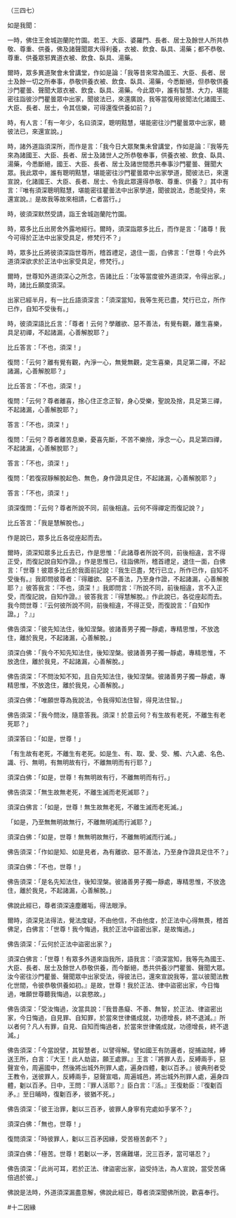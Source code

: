 （三四七）

如是我聞：

一時，佛住王舍城迦蘭陀竹園。若王、大臣、婆羅門、長者、居士及餘世人所共恭敬、尊重、供養，佛及諸聲聞眾大得利養，衣被、飲食、臥具、湯藥；都不恭敬、尊重、供養眾邪異道衣被、飲食、臥具、湯藥。

爾時，眾多異道聚會未曾講堂，作如是論：「我等昔來常為國王、大臣、長者、居士及餘一切之所奉事，恭敬供養衣被、飲食、臥具、湯藥，今悉斷絕，但恭敬供養沙門瞿曇、聲聞大眾衣被、飲食、臥具、湯藥。今此眾中，誰有智慧、大力，堪能密往詣彼沙門瞿曇眾中出家，聞彼法已，來還廣說，我等當復用彼聞法化諸國王、大臣、長者、居士，令其信樂，可得還復供養如前？」

時，有人言：「有一年少，名曰須深，聰明黠慧，堪能密往沙門瞿曇眾中出家，聽彼法已，來還宣說。」

時，諸外道詣須深所，而作是言：「我今日大眾聚集未曾講堂，作如是論：『我等先來為諸國王、大臣、長者、居士及諸世人之所恭敬奉事，供養衣被、飲食、臥具、湯藥，今悉斷絕，國王、大臣、長者、居士及諸世間悉共奉事沙門瞿曇、聲聞大眾。我此眾中，誰有聰明黠慧，堪能密往沙門瞿曇眾中出家學道，聞彼法已，來還宣說，化諸國王、大臣、長者、居士、令我此眾還得恭敬、尊重、供養？』其中有言：『唯有須深聰明黠慧，堪能密往瞿曇法中出家學道，聞彼說法，悉能受持，來還宣說。』是故我等故來相請，仁者當行。」

時，彼須深默然受請，詣王舍城迦蘭陀竹園。

時，眾多比丘出房舍外露地經行。爾時，須深詣眾多比丘，而作是言：「諸尊！我今可得於正法中出家受具足，修梵行不？」

時，眾多比丘將彼須深詣世尊所，稽首禮足，退住一面，白佛言：「世尊！今此外道須深欲求於正法中出家受具足，修梵行。」

爾時，世尊知外道須深心之所念，告諸比丘：「汝等當度彼外道須深，令得出家。」時，諸比丘願度須深。

出家已經半月，有一比丘語須深言：「須深當知，我等生死已盡，梵行已立，所作已作，自知不受後有。」

時，彼須深語比丘言：「尊者！云何？學離欲、惡不善法，有覺有觀，離生喜樂，具足初禪，不起諸漏，心善解脫耶？」

比丘答言：「不也，須深！」

復問：「云何？離有覺有觀，內淨一心，無覺無觀，定生喜樂，具足第二禪，不起諸漏，心善解脫耶？」

比丘答言：「不也，須深！」

復問：「云何？尊者離喜，捨心住正念正智，身心受樂，聖說及捨，具足第三禪，不起諸漏，心善解脫耶？」

答言：「不也，須深！」

復問：「云何？尊者離苦息樂，憂喜先斷，不苦不樂捨，淨念一心，具足第四禪，不起諸漏，心善解脫耶？」

答言：「不也，須深！」

復問：「若復寂靜解脫起色、無色，身作證具足住，不起諸漏，心善解脫耶？」

答言：「不也，須深！」

須深復問：「云何？尊者所說不同，前後相違。云何不得禪定而復記說？」

比丘答言：「我是慧解脫也。」

作是說已，眾多比丘各從座起而去。

爾時，須深知眾多比丘去已，作是思惟：「此諸尊者所說不同，前後相違，言不得正受，而復記說自知作證。」作是思惟已，往詣佛所，稽首禮足，退住一面，白佛言：「世尊！彼眾多比丘於我面前記說：『我生已盡，梵行已立，所作已作，自知不受後有。』我即問彼尊者：『得離欲、惡不善法，乃至身作證，不起諸漏，心善解脫耶？』彼答我言：『不也，須深！』我即問言：『所說不同，前後相違，言不入正受，而復記說，自知作證。』彼答我言：『得慧解脫。』作此說已，各從座起而去。我今問世尊：『云何彼所說不同，前後相違，不得正受，而復說言：「自知作證。」？』」

佛告須深：「彼先知法住，後知涅槃。彼諸善男子獨一靜處，專精思惟，不放逸住，離於我見，不起諸漏，心善解脫。」

須深白佛：「我今不知先知法住，後知涅槃。彼諸善男子獨一靜處，專精思惟，不放逸住，離於我見，不起諸漏，心善解脫。」

佛告須深：「不問汝知不知，且自先知法住，後知涅槃。彼諸善男子獨一靜處，專精思惟，不放逸住，離於我見，心善解脫。」

須深白佛：「唯願世尊為我說法，令我得知法住智，得見法住智。」

佛告須深：「我今問汝，隨意答我。須深！於意云何？有生故有老死，不離生有老死耶？」

須深答曰：「如是，世尊！」

「有生故有老死，不離生有老死。如是生、有、取、愛、受、觸、六入處、名色、識、行、無明，有無明故有行，不離無明而有行耶？」

須深白佛：「如是，世尊！有無明故有行，不離無明而有行。」

佛告須深：「無生故無老死，不離生滅而老死滅耶？」

須深白佛言：「如是，世尊！無生故無老死，不離生滅而老死滅。」

「如是，乃至無無明故無行，不離無明滅而行滅耶？」

須深白佛：「如是，世尊！無無明故無行，不離無明滅而行滅。」

佛告須深：「作如是知、如是見者，為有離欲、惡不善法，乃至身作證具足住不？」

須深白佛：「不也，世尊！」

佛告須深：「是名先知法住，後知涅槃。彼諸善男子獨一靜處，專精思惟，不放逸住，離於我見，不起諸漏，心善解脫。」

佛說此經已，尊者須深遠塵離垢，得法眼淨。

爾時，須深見法得法，覺法度疑，不由他信，不由他度，於正法中心得無畏，稽首佛足，白佛言：「世尊！我今悔過，我於正法中盜密出家，是故悔過。」

佛告須深：「云何於正法中盜密出家？」

須深白佛言：「世尊！有眾多外道來詣我所，語我言：『須深當知，我等先為國王、大臣、長者、居士及餘世人恭敬供養，而今斷絕，悉共供養沙門瞿曇、聲聞大眾。汝今密往沙門瞿曇、聲聞眾中出家受法，得彼法已，還來宣說我等，當以彼聞法教化世間，令彼恭敬供養如初。』是故，世尊！我於正法、律中盜密出家，今日悔過，唯願世尊聽我悔過，以哀愍故。」

佛告須深：「受汝悔過，汝當具說：『我昔愚癡、不善、無智，於正法、律盜密出家，今日悔過，自見罪、自知罪，於當來世律儀成就，功德增長，終不退減。』所以者何？凡人有罪，自見、自知而悔過者，於當來世律儀成就，功德增長，終不退減。」

佛告須深：「今當說譬，其智慧者，以譬得解。譬如國王有防邏者，捉捕盜賊，縛送王所，白言：『大王！此人劫盜，願王處罪。』王言：『將罪人去，反縛兩手，惡聲宣令，周遍國中，然後將出城外刑罪人處，遍身四體，劖以百矛。』彼典刑者受王教令，送彼罪人，反縛兩手，惡聲宣唱，周遍城邑，將出城外刑罪人處，遍身四體，劖以百矛。日中，王問：『罪人活耶？』臣白言：『活。』王復勅臣：『復劖百矛。』至日晡時，復劖百矛，彼猶不死。」

佛告須深：「彼王治罪，劖以三百矛，彼罪人身寧有完處如手掌不？」

須深白佛：「無也，世尊！」

復問須深：「時彼罪人，劖以三百矛因緣，受苦極苦劇不？」

須深白佛：「極苦。世尊！若劖以一矛，苦痛難堪，況三百矛，當可堪忍？」

佛告須深：「此尚可耳，若於正法、律盜密出家，盜受持法，為人宣說，當受苦痛倍過於彼。」

佛說是法時，外道須深漏盡意解，佛說此經已，尊者須深聞佛所說，歡喜奉行。




#十二因緣
